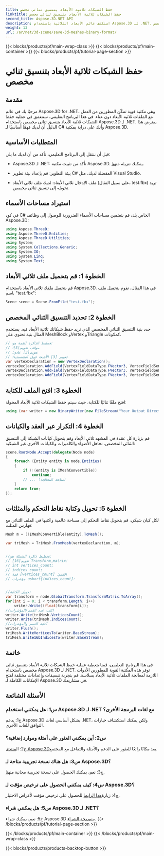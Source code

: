 ```yaml
---
title: حفظ الشبكات ثلاثية الأبعاد بتنسيق ثنائي مخصص
linktitle: حفظ الشبكات ثلاثية الأبعاد بتنسيق ثنائي مخصص
second_title: Aspose.3D.NET API
description: استكشف عالم الأبعاد الثلاثية باستخدام Aspose.3D لـ .NET. تعلم كيفية حفظ الشبكات بتنسيق ثنائي مخصص.
weight: 13
url: /ar/net/3d-scene/save-3d-meshes-binary-format/
---
```


{{< blocks/products/pf/main-wrap-class >}}
{{< blocks/products/pf/main-container >}}
{{< blocks/products/pf/tutorial-page-section >}}

# حفظ الشبكات ثلاثية الأبعاد بتنسيق ثنائي مخصص

## مقدمة

مرحبًا بك في عالم Aspose.3D for .NET، وهي مكتبة قوية تمكّن المطورين من العمل مع الملفات ثلاثية الأبعاد دون عناء. في هذا البرنامج التعليمي، سنتعمق في عملية حفظ الشبكات ثلاثية الأبعاد بتنسيق ثنائي مخصص باستخدام Aspose.3D لـ .NET. يفترض هذا الدليل أن لديك فهمًا أساسيًا لـ C# وأنك على دراية بمكتبة Aspose.3D.

## المتطلبات الأساسية

قبل أن ننتقل إلى البرنامج التعليمي، تأكد من أن لديك ما يلي:

-  Aspose.3D لـ .NET: تأكد من تثبيت مكتبة Aspose.3D. يمكنك تنزيله من[هنا](https://releases.aspose.com/3d/net/).

- بيئة التطوير: قم بإعداد بيئة تطوير C# المفضلة لديك، مثل Visual Studio.

- ملف الإدخال ثلاثي الأبعاد: لديك ملف ثلاثي الأبعاد (على سبيل المثال، test.fbx) تريد تحويله إلى تنسيق ثنائي مخصص.

## استيراد مساحات الأسماء

في كود C# الخاص بك، قم بتضمين مساحات الأسماء الضرورية للوصول إلى وظائف Aspose.3D:

```csharp
using Aspose.ThreeD;
using Aspose.ThreeD.Entities;
using Aspose.ThreeD.Utilities;
using System;
using System.Collections.Generic;
using System.IO;
using System.Linq;
using System.Text;
```

## الخطوة 1: قم بتحميل ملف ثلاثي الأبعاد

قم بتحميل ملفك ثلاثي الأبعاد باستخدام Aspose.3D. في هذا المثال، نقوم بتحميل ملف باسم "test.fbx":

```csharp
Scene scene = Scene.FromFile("test.fbx");
```

## الخطوة 2: تحديد التنسيق الثنائي المخصص

حدد بنية التنسيق الثنائي المخصص الذي تريد حفظ شبكاتك ثلاثية الأبعاد فيه. يستخدم المثال بنية تحتوي على MeshBlock وVertex وTriangle كمكونات.

```csharp
// تخطيط الذاكرة للقمة هو
// موقف تعويم[3]؛
// تعويم[3] عادي؛
// تعويم [3] الأشعة فوق البنفسجية؛
var vertexDeclaration = new VertexDeclaration();
vertexDeclaration.AddField(VertexFieldDataType.FVector3, VertexFieldSemantic.Position);
vertexDeclaration.AddField(VertexFieldDataType.FVector3, VertexFieldSemantic.Normal);
vertexDeclaration.AddField(VertexFieldDataType.FVector3, VertexFieldSemantic.UV);

```

## الخطوة 3: افتح الملف للكتابة

افتح ملفًا ثنائيًا للكتابة، حيث سيتم حفظ الشبكات ثلاثية الأبعاد المحولة:

```csharp
using (var writer = new BinaryWriter(new FileStream("Your Output Directory" + "Save3DMeshesInCustomBinaryFormat_out", FileMode.Create, FileAccess.Write)))
```

## الخطوة 4: التكرار عبر العقد والكيانات

قم بزيارة كل عقدة في المشهد ثلاثي الأبعاد وقم بتحويل كيانات الشبكة إلى التنسيق الثنائي المخصص. تجاهل الأضواء والكاميرات والكيانات الأخرى غير الشبكية:

```csharp
scene.RootNode.Accept(delegate(Node node)
{
    foreach (Entity entity in node.Entities)
    {
        if (!(entity is IMeshConvertible))
            continue;
        // ... (متابعة المعالجة)
    }
    return true;
});
```

## الخطوة 5: تحويل وكتابة نقاط التحكم والمثلثات

لكل كيان شبكي، قم بتحويل نقاط التحكم إلى مساحة عالمية واكتبها في الملف الثنائي مع فهارس المثلث:

```csharp
Mesh m = ((IMeshConvertible)entity).ToMesh();

var triMesh = TriMesh.FromMesh(vertexDeclaration, m);


//تخطيط ذاكرة الشبكة هو:
// تعويم[16] Transform_matrix؛
// int vertices_count;
// indices_count;
// قمة [vertices_count] القمم؛
// مؤشرات ushort[indices_count]؛


//تحويل الكتابة
var transform = node.GlobalTransform.TransformMatrix.ToArray();
for(int i = 0; i < transform.Length; i++)
    writer.Write((float)transform[i]);
//اكتب عدد القمم/المؤشرات
writer.Write(triMesh.VerticesCount);
writer.Write(triMesh.IndicesCount);
//كتابة القمم والمؤشرات
writer.Flush();
triMesh.WriteVerticesTo(writer.BaseStream);
triMesh.Write16bIndicesTo(writer.BaseStream);

```

## خاتمة

في هذا البرنامج التعليمي، قمنا بتغطية عملية حفظ الشبكات ثلاثية الأبعاد بتنسيق ثنائي مخصص باستخدام Aspose.3D لـ .NET. توفر هذه المكتبة القوية للمطورين الأدوات اللازمة لمعالجة الملفات ثلاثية الأبعاد بسلاسة. قم بتجربة تنسيقات وإعدادات مختلفة لفتح الإمكانات الكاملة لـ Aspose.3D في مشاريعك.

## الأسئلة الشائعة

### س1: هل يمكنني استخدام Aspose.3D لـ .NET مع لغات البرمجة الأخرى؟

ج1: يدعم Aspose.3D بشكل أساسي لغات .NET، ولكن يمكنك استكشاف خيارات التوافق للغات الأخرى.

### س2: أين يمكنني العثور على أمثلة وموارد إضافية؟

 ج2: ال[منتدى Aspose.3D](https://forum.aspose.com/c/3d/18)يعد مكانًا رائعًا للعثور على الدعم والأمثلة والتفاعل مع المجتمع.

### س3: هل هناك نسخة تجريبية متاحة لـ Aspose.3D؟

 ج3: نعم، يمكنك الحصول على نسخة تجريبية مجانية من[هنا](https://releases.aspose.com/).

### س4: كيف يمكنني الحصول على ترخيص مؤقت لـ Aspose.3D؟

 ج4: زيارة[هذا الرابط](https://purchase.aspose.com/temporary-license/) للحصول على ترخيص مؤقت لأغراض الاختبار.

### س5: هل يمكنني شراء Aspose.3D لـ .NET؟

 ج5: نعم، يمكنك شراء Aspose.3D من[صفحة الشراء](https://purchase.aspose.com/buy).
{{< /blocks/products/pf/tutorial-page-section >}}

{{< /blocks/products/pf/main-container >}}
{{< /blocks/products/pf/main-wrap-class >}}

{{< blocks/products/products-backtop-button >}}
